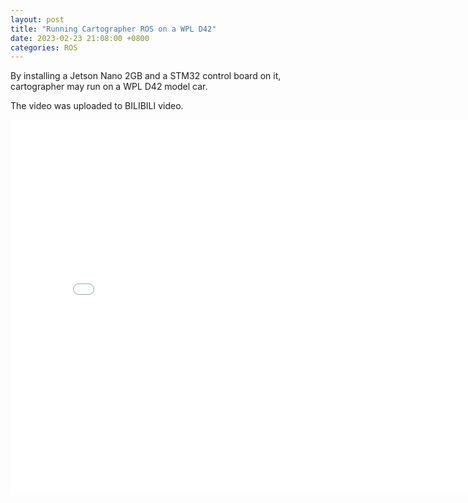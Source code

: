 ```yaml
---
layout: post
title: "Running Cartographer ROS on a WPL D42"
date: 2023-02-23 21:08:00 +0800
categories: ROS
---
```


By installing a Jetson Nano 2GB and a STM32 control board on it, cartographer may run on a WPL D42 model car.

The video was uploaded to BILIBILI video.

<iframe src="//player.bilibili.com/player.html?bvid=BV19M41177Lw" scrolling="no" width="800px" height="600px" border="0" frameborder="no" framespacing="0" allowfullscreen="true"> </iframe>


